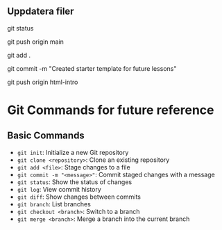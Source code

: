 ## Uppdatera filer

git status

git push origin main

git add .

git commit -m "Created starter template for future lessons"

git push origin html-intro

# Git Commands for future reference

## Basic Commands

- `git init`: Initialize a new Git repository
- `git clone <repository>`: Clone an existing repository
- `git add <file>`: Stage changes to a file
- `git commit -m "<message>"`: Commit staged changes with a message
- `git status`: Show the status of changes
- `git log`: View commit history
- `git diff`: Show changes between commits
- `git branch`: List branches
- `git checkout <branch>`: Switch to a branch
- `git merge <branch>`: Merge a branch into the current branch
